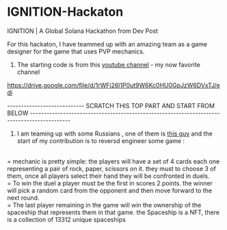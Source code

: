 # IGNITION-Hackaton
IGNITION | A Global Solana Hackathon from Dev Post

For this hackaton, I have teammed up with an amazing team as a game designer for the game that uses PVP mechanics.

1. The starting code is from this [youtube channel](https://www.youtube.com/watch?v=GXI3hqTRnnE&ab_channel=ThirteeNov) - my now favorite channel

https://drive.google.com/file/d/1rWFj26l1P0ut9W6Kc0HU0GpJzW6DVxTJ/edi


---------------------------- SCRATCH THIS TOP PART AND START FROM BELOW --------------------------------------------------------------------------------------------

1. I am teaming up with some Russians , one of them is [this guy](https://cryptoson.tech/) and the  start of my contribution is to reversd engineer some game :
<br>
= mechanic is pretty simple: the players will have a set of 4 cards each one representing a pair of rock, paper,  scissors on it. they must to choose 3 of them, once all players select their hand they will be confronted in duels.
<br>
= To win the duel a player must be the first in scores 2 points. the winner will pick a random card from the opponent and then move forward to the next round.
<br>
= The last player remaining in the game will win the ownership of the spaceship that represents them in that game. 
the Spaceship is a NFT, there is a collection of 13312 unique spaceships
